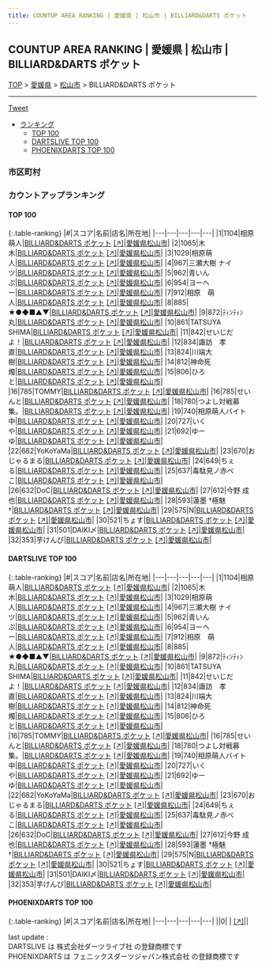 ```yaml
---
title: COUNTUP AREA RANKING | 愛媛県 | 松山市 | BILLIARD&DARTS ポケット
---
```

## COUNTUP AREA RANKING | 愛媛県 | 松山市 | BILLIARD&DARTS ポケット

[TOP](/darts/rank/) > [愛媛県](/darts/rank/愛媛県/) > [松山市](/darts/rank/愛媛県/松山市/) > BILLIARD&DARTS ポケット

___

<a href="https://twitter.com/share?ref_src=twsrc%5Etfw" data-text="COUNTUP AREA RANKING | 愛媛県松山市BILLIARD&DARTS ポケット" class="twitter-share-button" data-hashtags="DARTSLIVE,PHOENIXDARTS,darts,ダーツ" data-show-count="false">Tweet</a>

* [ランキング](#カウントアップランキング)
    * [TOP 100](#top-100)
    * [DARTSLIVE TOP 100](#dartslive-top-100)
    * [PHOENIXDARTS TOP 100](#phoenixdarts-top-100)

### 市区町村

<ul>

</ul>

### カウントアップランキング

#### TOP 100



{:.table-ranking}
|#|スコア|名前|店名|所在地|
|---|---|---|---|---|
|1|1104|<span class="rank-name-dl">相原 萌人</span>|<a href="/darts/rank/shops/caea1ecfb67d8d2c0d9b047a20a7ba1e.html">BILLIARD&DARTS ポケット</a> <a href="https://search.dartslive.com/jp/shop/caea1ecfb67d8d2c0d9b047a20a7ba1e">[↗]</a>|<a href="/darts/rank/愛媛県/松山市">愛媛県松山市</a>|
|2|1065|<span class="rank-name-dl">木　　木</span>|<a href="/darts/rank/shops/caea1ecfb67d8d2c0d9b047a20a7ba1e.html">BILLIARD&DARTS ポケット</a> <a href="https://search.dartslive.com/jp/shop/caea1ecfb67d8d2c0d9b047a20a7ba1e">[↗]</a>|<a href="/darts/rank/愛媛県/松山市">愛媛県松山市</a>|
|3|1029|<span class="rank-name-dl">相原萌人</span>|<a href="/darts/rank/shops/caea1ecfb67d8d2c0d9b047a20a7ba1e.html">BILLIARD&DARTS ポケット</a> <a href="https://search.dartslive.com/jp/shop/caea1ecfb67d8d2c0d9b047a20a7ba1e">[↗]</a>|<a href="/darts/rank/愛媛県/松山市">愛媛県松山市</a>|
|4|967|<span class="rank-name-dl">三瀬大樹 ナイツ</span>|<a href="/darts/rank/shops/caea1ecfb67d8d2c0d9b047a20a7ba1e.html">BILLIARD&DARTS ポケット</a> <a href="https://search.dartslive.com/jp/shop/caea1ecfb67d8d2c0d9b047a20a7ba1e">[↗]</a>|<a href="/darts/rank/愛媛県/松山市">愛媛県松山市</a>|
|5|962|<span class="rank-name-dl">青いんぷ</span>|<a href="/darts/rank/shops/caea1ecfb67d8d2c0d9b047a20a7ba1e.html">BILLIARD&DARTS ポケット</a> <a href="https://search.dartslive.com/jp/shop/caea1ecfb67d8d2c0d9b047a20a7ba1e">[↗]</a>|<a href="/darts/rank/愛媛県/松山市">愛媛県松山市</a>|
|6|954|<span class="rank-name-dl">ヨーヘー</span>|<a href="/darts/rank/shops/caea1ecfb67d8d2c0d9b047a20a7ba1e.html">BILLIARD&DARTS ポケット</a> <a href="https://search.dartslive.com/jp/shop/caea1ecfb67d8d2c0d9b047a20a7ba1e">[↗]</a>|<a href="/darts/rank/愛媛県/松山市">愛媛県松山市</a>|
|7|912|<span class="rank-name-dl">相原　萌人</span>|<a href="/darts/rank/shops/caea1ecfb67d8d2c0d9b047a20a7ba1e.html">BILLIARD&DARTS ポケット</a> <a href="https://search.dartslive.com/jp/shop/caea1ecfb67d8d2c0d9b047a20a7ba1e">[↗]</a>|<a href="/darts/rank/愛媛県/松山市">愛媛県松山市</a>|
|8|885|<span class="rank-name-dl">★●◆■▲▼</span>|<a href="/darts/rank/shops/caea1ecfb67d8d2c0d9b047a20a7ba1e.html">BILLIARD&DARTS ポケット</a> <a href="https://search.dartslive.com/jp/shop/caea1ecfb67d8d2c0d9b047a20a7ba1e">[↗]</a>|<a href="/darts/rank/愛媛県/松山市">愛媛県松山市</a>|
|9|872|<span class="rank-name-dl">ﾃｨﾝﾃｨﾝ丸</span>|<a href="/darts/rank/shops/caea1ecfb67d8d2c0d9b047a20a7ba1e.html">BILLIARD&DARTS ポケット</a> <a href="https://search.dartslive.com/jp/shop/caea1ecfb67d8d2c0d9b047a20a7ba1e">[↗]</a>|<a href="/darts/rank/愛媛県/松山市">愛媛県松山市</a>|
|10|861|<span class="rank-name-dl">TATSUYA SHIMA</span>|<a href="/darts/rank/shops/caea1ecfb67d8d2c0d9b047a20a7ba1e.html">BILLIARD&DARTS ポケット</a> <a href="https://search.dartslive.com/jp/shop/caea1ecfb67d8d2c0d9b047a20a7ba1e">[↗]</a>|<a href="/darts/rank/愛媛県/松山市">愛媛県松山市</a>|
|11|842|<span class="rank-name-dl">せいじだよ！</span>|<a href="/darts/rank/shops/caea1ecfb67d8d2c0d9b047a20a7ba1e.html">BILLIARD&DARTS ポケット</a> <a href="https://search.dartslive.com/jp/shop/caea1ecfb67d8d2c0d9b047a20a7ba1e">[↗]</a>|<a href="/darts/rank/愛媛県/松山市">愛媛県松山市</a>|
|12|834|<span class="rank-name-dl">諏訪　孝直</span>|<a href="/darts/rank/shops/caea1ecfb67d8d2c0d9b047a20a7ba1e.html">BILLIARD&DARTS ポケット</a> <a href="https://search.dartslive.com/jp/shop/caea1ecfb67d8d2c0d9b047a20a7ba1e">[↗]</a>|<a href="/darts/rank/愛媛県/松山市">愛媛県松山市</a>|
|13|824|<span class="rank-name-dl">川端大樹</span>|<a href="/darts/rank/shops/caea1ecfb67d8d2c0d9b047a20a7ba1e.html">BILLIARD&DARTS ポケット</a> <a href="https://search.dartslive.com/jp/shop/caea1ecfb67d8d2c0d9b047a20a7ba1e">[↗]</a>|<a href="/darts/rank/愛媛県/松山市">愛媛県松山市</a>|
|14|812|<span class="rank-name-dl">神命死燭</span>|<a href="/darts/rank/shops/caea1ecfb67d8d2c0d9b047a20a7ba1e.html">BILLIARD&DARTS ポケット</a> <a href="https://search.dartslive.com/jp/shop/caea1ecfb67d8d2c0d9b047a20a7ba1e">[↗]</a>|<a href="/darts/rank/愛媛県/松山市">愛媛県松山市</a>|
|15|806|<span class="rank-name-dl">ひろと</span>|<a href="/darts/rank/shops/caea1ecfb67d8d2c0d9b047a20a7ba1e.html">BILLIARD&DARTS ポケット</a> <a href="https://search.dartslive.com/jp/shop/caea1ecfb67d8d2c0d9b047a20a7ba1e">[↗]</a>|<a href="/darts/rank/愛媛県/松山市">愛媛県松山市</a>|
|16|785|<span class="rank-name-dl">TOMMY</span>|<a href="/darts/rank/shops/caea1ecfb67d8d2c0d9b047a20a7ba1e.html">BILLIARD&DARTS ポケット</a> <a href="https://search.dartslive.com/jp/shop/caea1ecfb67d8d2c0d9b047a20a7ba1e">[↗]</a>|<a href="/darts/rank/愛媛県/松山市">愛媛県松山市</a>|
|16|785|<span class="rank-name-dl">せいんと</span>|<a href="/darts/rank/shops/caea1ecfb67d8d2c0d9b047a20a7ba1e.html">BILLIARD&DARTS ポケット</a> <a href="https://search.dartslive.com/jp/shop/caea1ecfb67d8d2c0d9b047a20a7ba1e">[↗]</a>|<a href="/darts/rank/愛媛県/松山市">愛媛県松山市</a>|
|18|780|<span class="rank-name-dl">つよし対戦募集。</span>|<a href="/darts/rank/shops/caea1ecfb67d8d2c0d9b047a20a7ba1e.html">BILLIARD&DARTS ポケット</a> <a href="https://search.dartslive.com/jp/shop/caea1ecfb67d8d2c0d9b047a20a7ba1e">[↗]</a>|<a href="/darts/rank/愛媛県/松山市">愛媛県松山市</a>|
|19|740|<span class="rank-name-dl">相原萌人バイト中</span>|<a href="/darts/rank/shops/caea1ecfb67d8d2c0d9b047a20a7ba1e.html">BILLIARD&DARTS ポケット</a> <a href="https://search.dartslive.com/jp/shop/caea1ecfb67d8d2c0d9b047a20a7ba1e">[↗]</a>|<a href="/darts/rank/愛媛県/松山市">愛媛県松山市</a>|
|20|727|<span class="rank-name-dl">いくや</span>|<a href="/darts/rank/shops/caea1ecfb67d8d2c0d9b047a20a7ba1e.html">BILLIARD&DARTS ポケット</a> <a href="https://search.dartslive.com/jp/shop/caea1ecfb67d8d2c0d9b047a20a7ba1e">[↗]</a>|<a href="/darts/rank/愛媛県/松山市">愛媛県松山市</a>|
|21|692|<span class="rank-name-dl">ゆーゆ</span>|<a href="/darts/rank/shops/caea1ecfb67d8d2c0d9b047a20a7ba1e.html">BILLIARD&DARTS ポケット</a> <a href="https://search.dartslive.com/jp/shop/caea1ecfb67d8d2c0d9b047a20a7ba1e">[↗]</a>|<a href="/darts/rank/愛媛県/松山市">愛媛県松山市</a>|
|22|682|<span class="rank-name-dl">YoKoYaMa</span>|<a href="/darts/rank/shops/caea1ecfb67d8d2c0d9b047a20a7ba1e.html">BILLIARD&DARTS ポケット</a> <a href="https://search.dartslive.com/jp/shop/caea1ecfb67d8d2c0d9b047a20a7ba1e">[↗]</a>|<a href="/darts/rank/愛媛県/松山市">愛媛県松山市</a>|
|23|670|<span class="rank-name-dl">おじゃるまる</span>|<a href="/darts/rank/shops/caea1ecfb67d8d2c0d9b047a20a7ba1e.html">BILLIARD&DARTS ポケット</a> <a href="https://search.dartslive.com/jp/shop/caea1ecfb67d8d2c0d9b047a20a7ba1e">[↗]</a>|<a href="/darts/rank/愛媛県/松山市">愛媛県松山市</a>|
|24|649|<span class="rank-name-dl">ちぇる</span>|<a href="/darts/rank/shops/caea1ecfb67d8d2c0d9b047a20a7ba1e.html">BILLIARD&DARTS ポケット</a> <a href="https://search.dartslive.com/jp/shop/caea1ecfb67d8d2c0d9b047a20a7ba1e">[↗]</a>|<a href="/darts/rank/愛媛県/松山市">愛媛県松山市</a>|
|25|637|<span class="rank-name-dl">毒駄見ノ赤べこ</span>|<a href="/darts/rank/shops/caea1ecfb67d8d2c0d9b047a20a7ba1e.html">BILLIARD&DARTS ポケット</a> <a href="https://search.dartslive.com/jp/shop/caea1ecfb67d8d2c0d9b047a20a7ba1e">[↗]</a>|<a href="/darts/rank/愛媛県/松山市">愛媛県松山市</a>|
|26|632|<span class="rank-name-dl">DoC</span>|<a href="/darts/rank/shops/caea1ecfb67d8d2c0d9b047a20a7ba1e.html">BILLIARD&DARTS ポケット</a> <a href="https://search.dartslive.com/jp/shop/caea1ecfb67d8d2c0d9b047a20a7ba1e">[↗]</a>|<a href="/darts/rank/愛媛県/松山市">愛媛県松山市</a>|
|27|612|<span class="rank-name-dl">今野 成也</span>|<a href="/darts/rank/shops/caea1ecfb67d8d2c0d9b047a20a7ba1e.html">BILLIARD&DARTS ポケット</a> <a href="https://search.dartslive.com/jp/shop/caea1ecfb67d8d2c0d9b047a20a7ba1e">[↗]</a>|<a href="/darts/rank/愛媛県/松山市">愛媛県松山市</a>|
|28|593|<span class="rank-name-dl">蓮墨 †極魅†</span>|<a href="/darts/rank/shops/caea1ecfb67d8d2c0d9b047a20a7ba1e.html">BILLIARD&DARTS ポケット</a> <a href="https://search.dartslive.com/jp/shop/caea1ecfb67d8d2c0d9b047a20a7ba1e">[↗]</a>|<a href="/darts/rank/愛媛県/松山市">愛媛県松山市</a>|
|29|575|<span class="rank-name-dl">N</span>|<a href="/darts/rank/shops/caea1ecfb67d8d2c0d9b047a20a7ba1e.html">BILLIARD&DARTS ポケット</a> <a href="https://search.dartslive.com/jp/shop/caea1ecfb67d8d2c0d9b047a20a7ba1e">[↗]</a>|<a href="/darts/rank/愛媛県/松山市">愛媛県松山市</a>|
|30|521|<span class="rank-name-dl">ちょす</span>|<a href="/darts/rank/shops/caea1ecfb67d8d2c0d9b047a20a7ba1e.html">BILLIARD&DARTS ポケット</a> <a href="https://search.dartslive.com/jp/shop/caea1ecfb67d8d2c0d9b047a20a7ba1e">[↗]</a>|<a href="/darts/rank/愛媛県/松山市">愛媛県松山市</a>|
|31|501|<span class="rank-name-dl">DAIKI〆</span>|<a href="/darts/rank/shops/caea1ecfb67d8d2c0d9b047a20a7ba1e.html">BILLIARD&DARTS ポケット</a> <a href="https://search.dartslive.com/jp/shop/caea1ecfb67d8d2c0d9b047a20a7ba1e">[↗]</a>|<a href="/darts/rank/愛媛県/松山市">愛媛県松山市</a>|
|32|353|<span class="rank-name-dl">芋けんぴ</span>|<a href="/darts/rank/shops/caea1ecfb67d8d2c0d9b047a20a7ba1e.html">BILLIARD&DARTS ポケット</a> <a href="https://search.dartslive.com/jp/shop/caea1ecfb67d8d2c0d9b047a20a7ba1e">[↗]</a>|<a href="/darts/rank/愛媛県/松山市">愛媛県松山市</a>|


#### DARTSLIVE TOP 100



{:.table-ranking}
|#|スコア|名前|店名|所在地|
|---|---|---|---|---|
|1|1104|<span class="rank-name-dl">相原 萌人</span>|<a href="/darts/rank/shops/caea1ecfb67d8d2c0d9b047a20a7ba1e.html">BILLIARD&DARTS ポケット</a> <a href="https://search.dartslive.com/jp/shop/caea1ecfb67d8d2c0d9b047a20a7ba1e">[↗]</a>|<a href="/darts/rank/愛媛県/松山市">愛媛県松山市</a>|
|2|1065|<span class="rank-name-dl">木　　木</span>|<a href="/darts/rank/shops/caea1ecfb67d8d2c0d9b047a20a7ba1e.html">BILLIARD&DARTS ポケット</a> <a href="https://search.dartslive.com/jp/shop/caea1ecfb67d8d2c0d9b047a20a7ba1e">[↗]</a>|<a href="/darts/rank/愛媛県/松山市">愛媛県松山市</a>|
|3|1029|<span class="rank-name-dl">相原萌人</span>|<a href="/darts/rank/shops/caea1ecfb67d8d2c0d9b047a20a7ba1e.html">BILLIARD&DARTS ポケット</a> <a href="https://search.dartslive.com/jp/shop/caea1ecfb67d8d2c0d9b047a20a7ba1e">[↗]</a>|<a href="/darts/rank/愛媛県/松山市">愛媛県松山市</a>|
|4|967|<span class="rank-name-dl">三瀬大樹 ナイツ</span>|<a href="/darts/rank/shops/caea1ecfb67d8d2c0d9b047a20a7ba1e.html">BILLIARD&DARTS ポケット</a> <a href="https://search.dartslive.com/jp/shop/caea1ecfb67d8d2c0d9b047a20a7ba1e">[↗]</a>|<a href="/darts/rank/愛媛県/松山市">愛媛県松山市</a>|
|5|962|<span class="rank-name-dl">青いんぷ</span>|<a href="/darts/rank/shops/caea1ecfb67d8d2c0d9b047a20a7ba1e.html">BILLIARD&DARTS ポケット</a> <a href="https://search.dartslive.com/jp/shop/caea1ecfb67d8d2c0d9b047a20a7ba1e">[↗]</a>|<a href="/darts/rank/愛媛県/松山市">愛媛県松山市</a>|
|6|954|<span class="rank-name-dl">ヨーヘー</span>|<a href="/darts/rank/shops/caea1ecfb67d8d2c0d9b047a20a7ba1e.html">BILLIARD&DARTS ポケット</a> <a href="https://search.dartslive.com/jp/shop/caea1ecfb67d8d2c0d9b047a20a7ba1e">[↗]</a>|<a href="/darts/rank/愛媛県/松山市">愛媛県松山市</a>|
|7|912|<span class="rank-name-dl">相原　萌人</span>|<a href="/darts/rank/shops/caea1ecfb67d8d2c0d9b047a20a7ba1e.html">BILLIARD&DARTS ポケット</a> <a href="https://search.dartslive.com/jp/shop/caea1ecfb67d8d2c0d9b047a20a7ba1e">[↗]</a>|<a href="/darts/rank/愛媛県/松山市">愛媛県松山市</a>|
|8|885|<span class="rank-name-dl">★●◆■▲▼</span>|<a href="/darts/rank/shops/caea1ecfb67d8d2c0d9b047a20a7ba1e.html">BILLIARD&DARTS ポケット</a> <a href="https://search.dartslive.com/jp/shop/caea1ecfb67d8d2c0d9b047a20a7ba1e">[↗]</a>|<a href="/darts/rank/愛媛県/松山市">愛媛県松山市</a>|
|9|872|<span class="rank-name-dl">ﾃｨﾝﾃｨﾝ丸</span>|<a href="/darts/rank/shops/caea1ecfb67d8d2c0d9b047a20a7ba1e.html">BILLIARD&DARTS ポケット</a> <a href="https://search.dartslive.com/jp/shop/caea1ecfb67d8d2c0d9b047a20a7ba1e">[↗]</a>|<a href="/darts/rank/愛媛県/松山市">愛媛県松山市</a>|
|10|861|<span class="rank-name-dl">TATSUYA SHIMA</span>|<a href="/darts/rank/shops/caea1ecfb67d8d2c0d9b047a20a7ba1e.html">BILLIARD&DARTS ポケット</a> <a href="https://search.dartslive.com/jp/shop/caea1ecfb67d8d2c0d9b047a20a7ba1e">[↗]</a>|<a href="/darts/rank/愛媛県/松山市">愛媛県松山市</a>|
|11|842|<span class="rank-name-dl">せいじだよ！</span>|<a href="/darts/rank/shops/caea1ecfb67d8d2c0d9b047a20a7ba1e.html">BILLIARD&DARTS ポケット</a> <a href="https://search.dartslive.com/jp/shop/caea1ecfb67d8d2c0d9b047a20a7ba1e">[↗]</a>|<a href="/darts/rank/愛媛県/松山市">愛媛県松山市</a>|
|12|834|<span class="rank-name-dl">諏訪　孝直</span>|<a href="/darts/rank/shops/caea1ecfb67d8d2c0d9b047a20a7ba1e.html">BILLIARD&DARTS ポケット</a> <a href="https://search.dartslive.com/jp/shop/caea1ecfb67d8d2c0d9b047a20a7ba1e">[↗]</a>|<a href="/darts/rank/愛媛県/松山市">愛媛県松山市</a>|
|13|824|<span class="rank-name-dl">川端大樹</span>|<a href="/darts/rank/shops/caea1ecfb67d8d2c0d9b047a20a7ba1e.html">BILLIARD&DARTS ポケット</a> <a href="https://search.dartslive.com/jp/shop/caea1ecfb67d8d2c0d9b047a20a7ba1e">[↗]</a>|<a href="/darts/rank/愛媛県/松山市">愛媛県松山市</a>|
|14|812|<span class="rank-name-dl">神命死燭</span>|<a href="/darts/rank/shops/caea1ecfb67d8d2c0d9b047a20a7ba1e.html">BILLIARD&DARTS ポケット</a> <a href="https://search.dartslive.com/jp/shop/caea1ecfb67d8d2c0d9b047a20a7ba1e">[↗]</a>|<a href="/darts/rank/愛媛県/松山市">愛媛県松山市</a>|
|15|806|<span class="rank-name-dl">ひろと</span>|<a href="/darts/rank/shops/caea1ecfb67d8d2c0d9b047a20a7ba1e.html">BILLIARD&DARTS ポケット</a> <a href="https://search.dartslive.com/jp/shop/caea1ecfb67d8d2c0d9b047a20a7ba1e">[↗]</a>|<a href="/darts/rank/愛媛県/松山市">愛媛県松山市</a>|
|16|785|<span class="rank-name-dl">TOMMY</span>|<a href="/darts/rank/shops/caea1ecfb67d8d2c0d9b047a20a7ba1e.html">BILLIARD&DARTS ポケット</a> <a href="https://search.dartslive.com/jp/shop/caea1ecfb67d8d2c0d9b047a20a7ba1e">[↗]</a>|<a href="/darts/rank/愛媛県/松山市">愛媛県松山市</a>|
|16|785|<span class="rank-name-dl">せいんと</span>|<a href="/darts/rank/shops/caea1ecfb67d8d2c0d9b047a20a7ba1e.html">BILLIARD&DARTS ポケット</a> <a href="https://search.dartslive.com/jp/shop/caea1ecfb67d8d2c0d9b047a20a7ba1e">[↗]</a>|<a href="/darts/rank/愛媛県/松山市">愛媛県松山市</a>|
|18|780|<span class="rank-name-dl">つよし対戦募集。</span>|<a href="/darts/rank/shops/caea1ecfb67d8d2c0d9b047a20a7ba1e.html">BILLIARD&DARTS ポケット</a> <a href="https://search.dartslive.com/jp/shop/caea1ecfb67d8d2c0d9b047a20a7ba1e">[↗]</a>|<a href="/darts/rank/愛媛県/松山市">愛媛県松山市</a>|
|19|740|<span class="rank-name-dl">相原萌人バイト中</span>|<a href="/darts/rank/shops/caea1ecfb67d8d2c0d9b047a20a7ba1e.html">BILLIARD&DARTS ポケット</a> <a href="https://search.dartslive.com/jp/shop/caea1ecfb67d8d2c0d9b047a20a7ba1e">[↗]</a>|<a href="/darts/rank/愛媛県/松山市">愛媛県松山市</a>|
|20|727|<span class="rank-name-dl">いくや</span>|<a href="/darts/rank/shops/caea1ecfb67d8d2c0d9b047a20a7ba1e.html">BILLIARD&DARTS ポケット</a> <a href="https://search.dartslive.com/jp/shop/caea1ecfb67d8d2c0d9b047a20a7ba1e">[↗]</a>|<a href="/darts/rank/愛媛県/松山市">愛媛県松山市</a>|
|21|692|<span class="rank-name-dl">ゆーゆ</span>|<a href="/darts/rank/shops/caea1ecfb67d8d2c0d9b047a20a7ba1e.html">BILLIARD&DARTS ポケット</a> <a href="https://search.dartslive.com/jp/shop/caea1ecfb67d8d2c0d9b047a20a7ba1e">[↗]</a>|<a href="/darts/rank/愛媛県/松山市">愛媛県松山市</a>|
|22|682|<span class="rank-name-dl">YoKoYaMa</span>|<a href="/darts/rank/shops/caea1ecfb67d8d2c0d9b047a20a7ba1e.html">BILLIARD&DARTS ポケット</a> <a href="https://search.dartslive.com/jp/shop/caea1ecfb67d8d2c0d9b047a20a7ba1e">[↗]</a>|<a href="/darts/rank/愛媛県/松山市">愛媛県松山市</a>|
|23|670|<span class="rank-name-dl">おじゃるまる</span>|<a href="/darts/rank/shops/caea1ecfb67d8d2c0d9b047a20a7ba1e.html">BILLIARD&DARTS ポケット</a> <a href="https://search.dartslive.com/jp/shop/caea1ecfb67d8d2c0d9b047a20a7ba1e">[↗]</a>|<a href="/darts/rank/愛媛県/松山市">愛媛県松山市</a>|
|24|649|<span class="rank-name-dl">ちぇる</span>|<a href="/darts/rank/shops/caea1ecfb67d8d2c0d9b047a20a7ba1e.html">BILLIARD&DARTS ポケット</a> <a href="https://search.dartslive.com/jp/shop/caea1ecfb67d8d2c0d9b047a20a7ba1e">[↗]</a>|<a href="/darts/rank/愛媛県/松山市">愛媛県松山市</a>|
|25|637|<span class="rank-name-dl">毒駄見ノ赤べこ</span>|<a href="/darts/rank/shops/caea1ecfb67d8d2c0d9b047a20a7ba1e.html">BILLIARD&DARTS ポケット</a> <a href="https://search.dartslive.com/jp/shop/caea1ecfb67d8d2c0d9b047a20a7ba1e">[↗]</a>|<a href="/darts/rank/愛媛県/松山市">愛媛県松山市</a>|
|26|632|<span class="rank-name-dl">DoC</span>|<a href="/darts/rank/shops/caea1ecfb67d8d2c0d9b047a20a7ba1e.html">BILLIARD&DARTS ポケット</a> <a href="https://search.dartslive.com/jp/shop/caea1ecfb67d8d2c0d9b047a20a7ba1e">[↗]</a>|<a href="/darts/rank/愛媛県/松山市">愛媛県松山市</a>|
|27|612|<span class="rank-name-dl">今野 成也</span>|<a href="/darts/rank/shops/caea1ecfb67d8d2c0d9b047a20a7ba1e.html">BILLIARD&DARTS ポケット</a> <a href="https://search.dartslive.com/jp/shop/caea1ecfb67d8d2c0d9b047a20a7ba1e">[↗]</a>|<a href="/darts/rank/愛媛県/松山市">愛媛県松山市</a>|
|28|593|<span class="rank-name-dl">蓮墨 †極魅†</span>|<a href="/darts/rank/shops/caea1ecfb67d8d2c0d9b047a20a7ba1e.html">BILLIARD&DARTS ポケット</a> <a href="https://search.dartslive.com/jp/shop/caea1ecfb67d8d2c0d9b047a20a7ba1e">[↗]</a>|<a href="/darts/rank/愛媛県/松山市">愛媛県松山市</a>|
|29|575|<span class="rank-name-dl">N</span>|<a href="/darts/rank/shops/caea1ecfb67d8d2c0d9b047a20a7ba1e.html">BILLIARD&DARTS ポケット</a> <a href="https://search.dartslive.com/jp/shop/caea1ecfb67d8d2c0d9b047a20a7ba1e">[↗]</a>|<a href="/darts/rank/愛媛県/松山市">愛媛県松山市</a>|
|30|521|<span class="rank-name-dl">ちょす</span>|<a href="/darts/rank/shops/caea1ecfb67d8d2c0d9b047a20a7ba1e.html">BILLIARD&DARTS ポケット</a> <a href="https://search.dartslive.com/jp/shop/caea1ecfb67d8d2c0d9b047a20a7ba1e">[↗]</a>|<a href="/darts/rank/愛媛県/松山市">愛媛県松山市</a>|
|31|501|<span class="rank-name-dl">DAIKI〆</span>|<a href="/darts/rank/shops/caea1ecfb67d8d2c0d9b047a20a7ba1e.html">BILLIARD&DARTS ポケット</a> <a href="https://search.dartslive.com/jp/shop/caea1ecfb67d8d2c0d9b047a20a7ba1e">[↗]</a>|<a href="/darts/rank/愛媛県/松山市">愛媛県松山市</a>|
|32|353|<span class="rank-name-dl">芋けんぴ</span>|<a href="/darts/rank/shops/caea1ecfb67d8d2c0d9b047a20a7ba1e.html">BILLIARD&DARTS ポケット</a> <a href="https://search.dartslive.com/jp/shop/caea1ecfb67d8d2c0d9b047a20a7ba1e">[↗]</a>|<a href="/darts/rank/愛媛県/松山市">愛媛県松山市</a>|


#### PHOENIXDARTS TOP 100



{:.table-ranking}
|#|スコア|名前|店名|所在地|
|---|---|---|---|---|
||0|<span class="rank-name-dl"> </span>|<a href="/darts/rank/shops/.html"></a> <a href="">[↗]</a>|<a href="/darts/rank//"></a>|


<div class="footer border-top border-gray-light mt-5 pt-3 text-right text-gray">
    last update : <span style="font-weight: italic" id="foot_last_modified"></span><br />
    DARTSLIVE は 株式会社ダーツライブ社 の登録商標です<br />
    PHOENIXDARTS は フェニックスダーツジャパン株式会社 の登録商標です<br />
</div>

<script src="https://cdnjs.cloudflare.com/ajax/libs/jquery.tablesorter/2.31.3/js/jquery.tablesorter.min.js" integrity="sha512-qzgd5cYSZcosqpzpn7zF2ZId8f/8CHmFKZ8j7mU4OUXTNRd5g+ZHBPsgKEwoqxCtdQvExE5LprwwPAgoicguNg==" crossorigin="anonymous" referrerpolicy="no-referrer"></script>
<link rel="stylesheet" href="https://cdnjs.cloudflare.com/ajax/libs/jquery.tablesorter/2.31.3/css/theme.default.min.css" integrity="sha512-wghhOJkjQX0Lh3NSWvNKeZ0ZpNn+SPVXX1Qyc9OCaogADktxrBiBdKGDoqVUOyhStvMBmJQ8ZdMHiR3wuEq8+w==" crossorigin="anonymous" referrerpolicy="no-referrer" />
<script>
$(function() {
    $(".table-ranking").tablesorter({sortList:[[0, 0]]});
    $("#foot_last_modified").text(formatDate(new Date(document.lastModified), 'yyyy-MM-dd HH:mm:ss'));
});
</script>

<script async src="https://platform.twitter.com/widgets.js" charset="utf-8"></script>